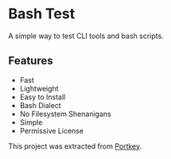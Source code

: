 # Bash Test

A simple way to test CLI tools and bash scripts.

## Features

- Fast
- Lightweight
- Easy to Install
- Bash Dialect
- No Filesystem Shenanigans
- Simple
- Permissive License

This project was extracted from [Portkey](https://github.com/bronson/portkey).

